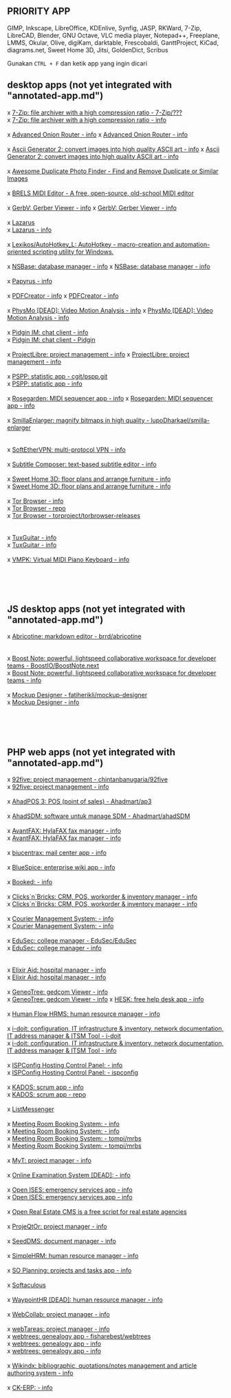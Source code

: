 <H2>PRIORITY APP</H2>

<p>GIMP, Inkscape, LibreOffice, KDEnlive, Synfig, JASP, RKWard, 7-Zip, LibreCAD, Blender, GNU Octave, VLC media player, Notepad++, Freeplane,
LMMS, Okular, Olive, digiKam, darktable, Frescobaldi, GanttProject, KiCad, diagrams.net, Sweet Home 3D, Jitsi, GoldenDict, Scribus</p>

<p>Gunakan <code>CTRL + F</code> dan ketik app yang ingin dicari</p>

<H2>desktop apps (not yet integrated with "annotated-app.md")</H2>
	x <A HREF="https://github.com/7z">7-Zip: file archiver with a high compression ratio - 7-Zip/???</A><BR/>
	x <A HREF="https://www.7-zip.org/">7-Zip: file archiver with a high compression ratio - info</A>
	<BR/><BR/>
	x <A HREF="https://www.te-home.net/?do=work&id=advor">Advanced Onion Router - info</A>
	x <A HREF="https://github.com/advor/advor">Advanced Onion Router - info</A>
	<BR/><BR/>
	x <A HREF="https://ascgendotnet.jmsoftware.co.uk/">Ascii Generator 2: convert images into high quality ASCII art - info</A>
	x <A HREF="https://sourceforge.net/projects/ascgen2/">Ascii Generator 2: convert images into high quality ASCII art - info</A>
	<BR/><BR/>
	x <A HREF="https://www.duplicate-finder.com/photo.html">Awesome Duplicate Photo Finder - Find and Remove Duplicate or Similar Images</A>
	<BR/><BR/>
	x <A HREF="https://breno.sarmen.to/midi/">BRELS MIDI Editor - A free, open-source, old-school MIDI editor</A>
	<BR/><BR/>
	x <A HREF="http://gerbv.geda-project.org">GerbV: Gerber Viewer - info</A>
	x <A HREF="https://sourceforge.net/projects/gerbv/">GerbV: Gerber Viewer - info</A>
	<BR/><BR/>
	x <A HREF="https://sourceforge.net/projects/lazarus/files/">Lazarus</A><BR/>
	x <A HREF="https://www.lazarus-ide.org/">Lazarus - info</A>
	<BR/><BR/>
	x <A HREF="https://github.com/Lexikos/AutoHotkey_L">Lexikos/AutoHotkey_L: AutoHotkey - macro-creation and automation-oriented scripting utility for Windows.</A>
	<BR/><BR/>
	x <A HREF="http://www.nsbase.neuts.fr/en/">NSBase: database manager - info</A>
	x <A HREF="https://sourceforge.net/projects/nsbase/">NSBase: database manager - info</A>
	<BR/><BR/>
	x <A HREF="https://www.eclipse.org/papyrus/">Papyrus - info</A>
	<BR/><BR/>
	x <A HREF="https://www.pdfforge.org">PDFCreator - info</A>
	x <A HREF="https://github.com/pdfforge/PDFCreator">PDFCreator - info</A>
	<BR/><BR/>
	x <A HREF="http://physmo.sourceforge.net">PhysMo [DEAD]: Video Motion Analysis - info</A>
	x <A HREF="https://sourceforge.net/projects/physmo">PhysMo [DEAD]: Video Motion Analysis - info</A>
	<BR/><BR/>
	x <A HREF="https://pidgin.im/">Pidgin IM: chat client - info</A><BR/>
	x <A HREF="https://github.com/pidgin">Pidgin IM: chat client - Pidgin</A>
	<BR/><BR/>
	x <A HREF="https://www.projectlibre.com">ProjectLibre: project management - info</A>
	x <A HREF="https://sourceforge.net/projects/projectlibre">ProjectLibre: project management - info</A>
	<BR/><BR/>
	x <A HREF="http://git.savannah.gnu.org/cgit/pspp.git">PSPP: statistic app - cgit/pspp.git</A><BR/>
	x <A HREF="https://www.gnu.org/software/pspp/">PSPP: statistic app - info</A>
	<BR/><BR/>
	x <A HREF="https://www.rosegardenmusic.com">Rosegarden: MIDI sequencer app - info</A>
	x <A HREF="https://sourceforge.net/projects/rosegarden">Rosegarden: MIDI sequencer app - info</A>
	<BR/><BR/>
	x <A HREF="https://github.com/lupoDharkael/smilla-enlarger">SmillaEnlarger: magnify bitmaps in high quality - lupoDharkael/smilla-enlarger</A><BR/>
	<BR/><BR/>
	x <A HREF="https://www.softether.org/">SoftEtherVPN: multi-protocol VPN - info</A>
	<BR/><BR/>
	x <A HREF="https://subtitlecomposer.kde.org/">Subtitle Composer: text-based subtitle editor - info</A>
	<BR/><BR/>
	x <A HREF="http://www.sweethome3d.com/">Sweet Home 3D: floor plans and arrange furniture - info</A><BR/>
	x <A HREF="http://sourceforge.net/projects/sweethome3d/files/SweetHome3D/">Sweet Home 3D: floor plans and arrange furniture - info</A>
	<BR/><BR/>
	x <A HREF="https://www.torproject.org/">Tor Browser - info</A><BR/>
	x <A HREF="https://gitweb.torproject.org/tor-browser.git/">Tor Browser - repo</A><BR/>
	x <A HREF="https://github.com/torproject/torbrowser-releases">Tor Browser - torproject/torbrowser-releases</A><BR/>
	<BR/><BR/>
	x <A HREF="http://www.tuxguitar.com.ar/">TuxGuitar - info</A><BR/>
	x <A HREF="https://sourceforge.net/projects/tuxguitar">TuxGuitar - info</A>
	<BR/><BR/>
	x <A HREF="https://vmpk.sourceforge.io/">VMPK: Virtual MIDI Piano Keyboard - info</A>

<BR/><BR/><BR/>
<H2>JS desktop apps (not yet integrated with "annotated-app.md")</H2>
	x <A HREF="https://github.com/brrd/abricotine">Abricotine: markdown editor - brrd/abricotine</A><BR/>
	<BR/><BR/>
	x <A HREF="https://github.com/BoostIO/BoostNote.next">Boost Note: powerful, lightspeed collaborative workspace for developer teams - BoostIO/BoostNote.next</A><BR/>
	x <A HREF="https://boostnote.io">Boost Note: powerful, lightspeed collaborative workspace for developer teams - info</A>
	<BR/><BR/>
	x <A HREF="https://github.com/fatiherikli/mockup-designer">Mockup Designer - fatiherikli/mockup-designer</A><BR/>
	x <A HREF="http://fatiherikli.github.io/mockup-designer/">Mockup Designer - info</A>

<BR/><BR/><BR/>
<H2>PHP web apps (not yet integrated with "annotated-app.md")</H2>
	x <A HREF="https://github.com/chintanbanugaria/92five">92five: project management - chintanbanugaria/92five</A><BR/>
	x <A HREF="https://92fiveapp.com/">92five: project management - info</A>
	<BR/><BR/>
	x <A HREF="https://github.com/Ahadmart/ap3">AhadPOS 3: POS (point of sales) - Ahadmart/ap3</A>
	<BR/><BR/>
	x <A HREF="https://github.com/Ahadmart/ahadSDM">AhadSDM: software untuk manage SDM - Ahadmart/ahadSDM</A>
	<BR/><BR/>
	x <A HREF="http://www.avantfax.com/">AvantFAX: HylaFAX fax manager - info</A><BR/>
	x <A HREF="https://sourceforge.net/projects/avantfax/">AvantFAX: HylaFAX fax manager - info</A>
	<BR/><BR/>
	x <A HREF="http://www.biucentrax.com/">biucentrax: mail center app - info</A>
	<BR/><BR/>
	x <A HREF="https://bluespice.com/">BlueSpice: enterprise wiki app - info</A>
	<BR/><BR/>
	x <A HREF="https://www.bookedscheduler.com/">Booked: - info</A>
	<BR/><BR/>
	x <A HREF="https://clicksnbricks.net/">Clicks`n`Bricks: CRM, POS, workorder &amp; inventory manager - info</A><BR/>
	x <A HREF="https://sourceforge.net/projects/clicksnbricks/">Clicks`n`Bricks: CRM, POS, workorder &amp; inventory manager - info</A>
	<BR/><BR/>
	x <A HREF="http://couriermanageme.sourceforge.net/">Courier Management System: - info</A><BR/>
	x <A HREF="https://sourceforge.net/projects/couriermanageme/files/">Courier Management System: - info</A>
	<BR/><BR/>
	x <A HREF="https://github.com/EduSec/EduSec">EduSec: college manager - EduSec/EduSec</A><BR/>
	x <A HREF="http://www.rudrasoftech.com/">EduSec: college manager - info</A><BR/>
	<BR/><BR/>
	x <A HREF="http://elixiraid.com/">Elixir Aid: hospital manager - info</A><BR/>
	x <A HREF="https://sourceforge.net/projects/elixir-aid-hospital-management/">Elixir Aid: hospital manager - info</A>
	<BR/><BR/>
	x <A HREF="https://www.geneotree.com/">GeneoTree: gedcom Viewer - info</A><BR/>
	x <A HREF="https://sourceforge.net/projects/geneotree/files/">GeneoTree: gedcom Viewer - info</A>
	x <A HREF="https://www.hesk.com/">HESK: free help desk app - info</A>
	<BR/><BR/>
	x <A HREF="http://humanflow.in/">Human Flow HRMS: human resource manager - info</A>
	<BR/><BR/>
	x <A HREF="https://github.com/i-doit">i-doit: configuration, IT infrastructure &amp; inventory, network documentation, IT address manager &amp; ITSM Tool - i-doit</A><BR/>
	x <A HREF="https://www.i-doit.org/">i-doit: configuration, IT infrastructure &amp; inventory, network documentation, IT address manager &amp; ITSM Tool - info</A>
	<BR/><BR/>
	x <A HREF="https://www.ispconfig.org/">ISPConfig Hosting Control Panel: - info</A><BR/>
	x <A HREF="https://sourceforge.net/projects/ispconfig/files/">ISPConfig Hosting Control Panel: - ispconfig</A>
	<BR/><BR/>
	x <A HREF="http://www.kados.info/welcome-on-kados-site/">KADOS: scrum app - info</A><BR/>
	x <A HREF="http://svn.code.sf.net/p/kados/code/">KADOS: scrum app - repo</A>
	<BR/><BR/>
	x <A HREF="https://www.listmessenger.com/">ListMessenger</A>
	<BR/><BR/>
	x <A HREF="https://mrbs.sourceforge.io/">Meeting Room Booking System: - info</A><BR/>
	x <A HREF="http://tompi.github.io/mrbs/">Meeting Room Booking System: - info</A><BR/>
	x <A HREF="https://github.com/tompi/mrbs">Meeting Room Booking System: - tompi/mrbs</A><BR/>
	x <A HREF="https://sourceforge.net/projects/mrbs/files/mrbs/">Meeting Room Booking System: - tompi/mrbs</A>
	<BR/><BR/>
	x <A HREF="https://manageyourteam.net/">MyT: project manager - info</A>
	<BR/><BR/>
	x <A HREF="http://oes.sourceforge.net/">Online Examination System [DEAD]: - info</A>
	<BR/><BR/>
	x <A HREF="http://openises.sourceforge.net/">Open ISES: emergency services app - info</A><BR/>
	x <A HREF="https://sourceforge.net/projects/openises/">Open ISES: emergency services app - info</A>
	<BR/><BR/>
	x <A HREF="https://open-real-estate.info/">Open Real Estate CMS is a free script for real estate agencies</A>
	<BR/><BR/>
	x <A HREF="https://www.projeqtor.org/en/">ProjeQtOr: project manager - info</A>
	<BR/><BR/>
	x <A HREF="https://www.seeddms.org/index.php?id=2">SeedDMS: document manager - info</A>
	<BR/><BR/>
	x <A HREF="http://www.simplehrmlive.com/">SimpleHRM: human resource manager - info</A>
	<BR/><BR/>
	x <A HREF="https://www.soplanning.org/en/">SO Planning: projects and tasks app - info</A>
	<BR/><BR/>
	x <A HREF="https://www.softaculous.com/softaculous/apps">Softaculous</A>
	<BR/><BR/>
	x <A HREF="https://selection.waypointhr.com/">WaypointHR [DEAD]: human resource manager - info</A>
	<BR/><BR/>
	x <A HREF="https://webcollab.sourceforge.io/">WebCollab: project manager - info</A>
	<BR/><BR/>
	x <A HREF="http://webtareas.sourceforge.net/general/home.php">webTareas: project manager - info</A><BR/>
	x <A HREF="https://github.com/fisharebest/webtrees">webtrees: genealogy app - fisharebest/webtrees</A><BR/>
	x <A HREF="https://www.webtrees.net/index.php/en/">webtrees: genealogy app - info</A><BR/>
	x <A HREF="https://webtrees.net/">webtrees: genealogy app - info</A>
	<BR/><BR/>
	x <A HREF="https://wikindx.sourceforge.io/">Wikindx: bibliographic, quotations/notes management and article authoring system - info</A>
	<BR/><BR/>
	x <A HREF="http://ck-erp.net/drupal/">CK-ERP: - info</A>
